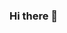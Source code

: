 ### Hi there 👋

<!--
**projjal1/projjal1** is a ✨ _special_ ✨ repository because its `README.md` (this file) appears on your GitHub profile.

Here are some ideas to get you started:

- 🔭 I’m currently working on Django, Spring Hibernate, Android (kotlin), ASP.NET, Python Scripting, OpenCV
- 🌱 I’m currently learning Flask, Selenium, Big Data, Cyber Security, Data Science
- 👯 I’m looking to collaborate on Python Development, Android Projects
- 🤔 I’m looking for help with topics related to Python, Machine Learning, Spring Hibernate MVC, ASP.NET  
- 💬 Ask me about Programming and Web Development (Django, Flask, Spring Hibernate, ASP.NET)
- 📫 How to reach me: Leave a email at projjal@outlook.com with a suitable title  
- 😄 Pronouns: Coder, Self-reliant
- ⚡ Fun fact: Blogger, Script Kiddy, Full Stack Beginner

https://github-readme-stats.vercel.app/api?username=projjal1&&show_icons=true&theme=tokyonight
